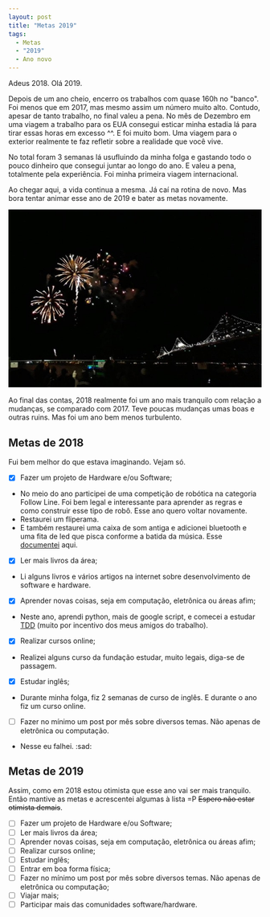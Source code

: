 ```yaml
---
layout: post
title: "Metas 2019"
tags: 
  - Metas
  - "2019"
  - Ano novo
---
```


Adeus 2018. Olá 2019.

Depois de um ano cheio, encerro os trabalhos com quase 160h no "banco". Foi menos que em 2017, mas mesmo assim um número muito alto. Contudo, apesar de tanto trabalho, no final valeu a pena. No mês de Dezembro em uma viagem a trabalho para os EUA consegui esticar minha estadia lá para tirar essas horas em excesso ^^. E foi muito bom. Uma viagem para o exterior realmente te faz refletir sobre a realidade que você vive.

No total foram 3 semanas lá usufluindo da minha folga e gastando todo o pouco dinheiro que consegui juntar ao longo do ano. E valeu a pena, totalmente pela experiência. Foi minha primeira viagem internacional.

Ao chegar aqui, a vida continua a mesma. Já caí na rotina de novo. Mas bora tentar animar esse ano de 2019 e bater as metas novamente.

![placeholder](https://raw.githubusercontent.com/djunho/djunho.github.io/master/Imagens/2019-01-24-Metas_2019/AnoNovoSanFranscisco2019.jpg "Minha virada do Ano em San Francisco!")

<!-- more -->

Ao final das contas, 2018 realmente foi um ano mais tranquilo com relação a mudanças, se comparado com 2017. Teve poucas mudanças umas boas e outras ruins. Mas foi um ano bem menos turbulento.

Metas de 2018
--------------

Fui bem melhor do que estava imaginando. Vejam só. 

* [X] Fazer um projeto de Hardware e/ou Software;
 * No meio do ano participei de uma competição de robótica na categoria Follow Line. Foi bem legal e interessante para aprender as regras e como construir esse tipo de robô. Esse ano quero voltar novamente.
  * Restaurei um fliperama.
  * E também restaurei uma caixa de som antiga e adicionei bluetooth e uma fita de led que pisca conforme a batida da música. Esse [documentei](http://danieljunho.com/2018/08/03/Tunando-meu-som.html) aqui.
* [X] Ler mais livros da área;
 * Li alguns livros e vários artigos na internet sobre desenvolvimento de software e hardware.
* [X] Aprender novas coisas, seja em computação, eletrônica ou áreas afim;
 * Neste ano, aprendi python, mais de google script, e comecei a estudar [TDD](https://pt.wikipedia.org/wiki/Test_Driven_Development) (muito por incentivo dos meus amigos do trabalho).
* [X] Realizar cursos online;
 * Realizei alguns curso da fundação estudar, muito legais, diga-se de passagem.
* [X] Estudar inglês;
 * Durante minha folga, fiz 2 semanas de curso de inglês. E durante o ano fiz um curso online.
* [ ] Fazer no mínimo um post por mês sobre diversos temas. Não apenas de eletrônica ou computação.
 * Nesse eu falhei. :sad:


Metas de 2019
--------------

Assim, como em 2018 estou otimista que esse ano vai ser mais tranquilo. Então mantive as metas e acrescentei algumas à lista =P ~~Espero não estar otimista demais~~.

* [ ] Fazer um projeto de Hardware e/ou Software;
* [ ] Ler mais livros da área;
* [ ] Aprender novas coisas, seja em computação, eletrônica ou áreas afim;
* [ ] Realizar cursos online;
* [ ] Estudar inglês;
* [ ] Entrar em boa forma física;
* [ ] Fazer no mínimo um post por mês sobre diversos temas. Não apenas de eletrônica ou computação;
* [ ] Viajar mais;
* [ ] Participar mais das comunidades software/hardware.
